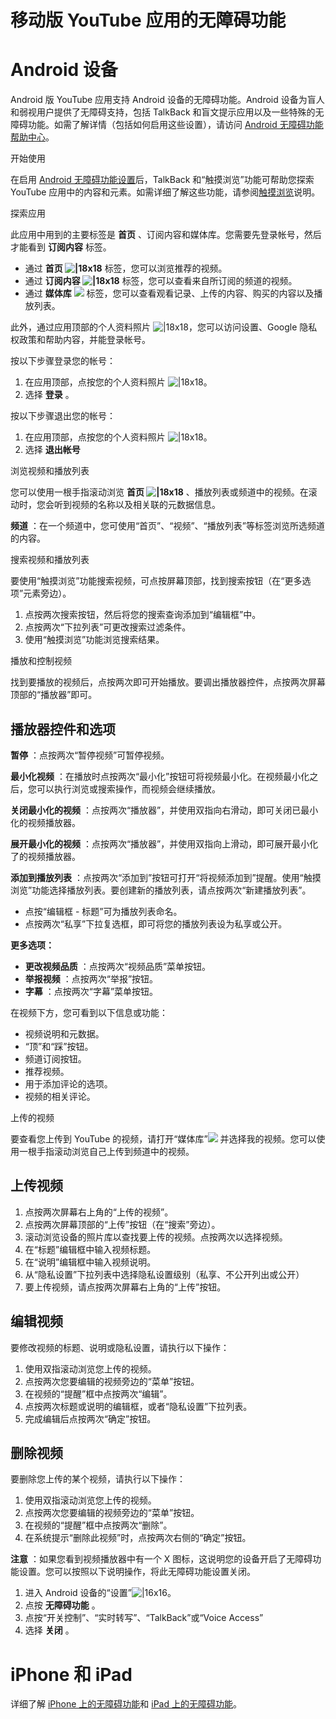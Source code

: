 # 移动版 YouTube 应用的无障碍功能

# Android 设备 

Android 版 YouTube 应用支持 Android 设备的无障碍功能。Android 设备为盲人和弱视用户提供了无障碍支持，包括 TalkBack 和盲文提示应用以及一些特殊的无障碍功能。如需了解详情（包括如何启用这些设置），请访问 [Android 无障碍功能帮助中心](https://support.google.com/accessibility/android)。

 

开始使用

在启用 [Android 无障碍功能设置](https://support.google.com/accessibility/android)后，TalkBack 和“触摸浏览”功能可帮助您探索 YouTube 应用中的内容和元素。如需详细了解这些功能，请参阅[触摸浏览](https://support.google.com/accessibility/android/answer/6006598)说明。

探索应用

此应用中用到的主要标签是 **首页** 、订阅内容和媒体库。您需要先登录帐号，然后才能看到 **订阅内容** 标签。

* 通过 **首页 ![|18x18](https://lh3.googleusercontent.com/Ti67lfs6hM_KQSlJcVLwwBcv7fFpfj9iQGvVkLvHtvLFLeIatCMy-ZJaOJuZEg=w18)**  标签，您可以浏览推荐的视频。
* 通过 **订阅内容 ![|18x18](https://lh3.googleusercontent.com/XMkHnJMi9jXsfGJyMH-DXZTu9Br8gm7abaHP0bKsNWOtb9rjm32Y6PsTF5r6PIR0SBA=w18-h18)**  标签，您可以查看来自所订阅的频道的视频。
* 通过 **媒体库**  ![](https://lh3.googleusercontent.com/pekR_JBrWGH8sOiOOVhrmthRwh6cMlX8T97K6jQg00aOLp4IpuUkzLeoetnrdmjoKzPi=w18) 标签，您可以查看观看记录、上传的内容、购买的内容以及播放列表。

此外，通过应用顶部的个人资料照片 ![|18x18](https://lh3.googleusercontent.com/NB5qyD2bwPLSxRz3L4RkFWHtTntWnKPJ5-jUmi5tToCc3-230ToGVw1WbpGWolgh2eT4=w18-h18)，您可以访问设置、Google 隐私权政策和帮助内容，并能登录帐号。

按以下步骤登录您的帐号：

1. 在应用顶部，点按您的个人资料照片 ![|18x18](https://lh3.googleusercontent.com/NB5qyD2bwPLSxRz3L4RkFWHtTntWnKPJ5-jUmi5tToCc3-230ToGVw1WbpGWolgh2eT4=w18-h18)。
2. 选择 **登录** 。

按以下步骤退出您的帐号：

1. 在应用顶部，点按您的个人资料照片 ![|18x18](https://lh3.googleusercontent.com/NB5qyD2bwPLSxRz3L4RkFWHtTntWnKPJ5-jUmi5tToCc3-230ToGVw1WbpGWolgh2eT4=w18-h18)。
2. 选择 **退出帐号**

浏览视频和播放列表

您可以使用一根手指滚动浏览 **首页 ![|18x18](https://lh3.googleusercontent.com/Ti67lfs6hM_KQSlJcVLwwBcv7fFpfj9iQGvVkLvHtvLFLeIatCMy-ZJaOJuZEg=w18)** 、播放列表或频道中的视频。在滚动时，您会听到视频的名称以及相关联的元数据信息。

**频道** ：在一个频道中，您可使用“首页”、“视频”、“播放列表”等标签浏览所选频道的内容。

搜索视频和播放列表

要使用“触摸浏览”功能搜索视频，可点按屏幕顶部，找到搜索按钮（在“更多选项”元素旁边）。

1. 点按两次搜索按钮，然后将您的搜索查询添加到“编辑框”中。
2. 点按两次“下拉列表”可更改搜索过滤条件。
3. 使用“触摸浏览”功能浏览搜索结果。

播放和控制视频

找到要播放的视频后，点按两次即可开始播放。要调出播放器控件，点按两次屏幕顶部的“播放器”即可。

## 播放器控件和选项

**暂停** ：点按两次“暂停视频”可暂停视频。

**最小化视频** ：在播放时点按两次“最小化”按钮可将视频最小化。在视频最小化之后，您可以执行浏览或搜索操作，而视频会继续播放。 

**关闭最小化的视频** ：点按两次“播放器”，并使用双指向右滑动，即可关闭已最小化的视频播放器。

**展开最小化的视频** ：点按两次“播放器”，并使用双指向上滑动，即可展开最小化了的视频播放器。

**添加到播放列表** ：点按两次“添加到”按钮可打开“将视频添加到”提醒。使用“触摸浏览”功能选择播放列表。要创建新的播放列表，请点按两次“新建播放列表”。

* 点按“编辑框 - 标题”可为播放列表命名。
* 点按两次“私享”下拉复选框，即可将您的播放列表设为私享或公开。

**更多选项：**

* **更改视频品质** ：点按两次“视频品质”菜单按钮。
* **举报视频** ：点按两次“举报”按钮。
* **字幕** ：点按两次“字幕”菜单按钮。

在视频下方，您可看到以下信息或功能：

* 视频说明和元数据。
* “顶”和“踩”按钮。
* 频道订阅按钮。
* 推荐视频。
* 用于添加评论的选项。
* 视频的相关评论。

上传的视频

要查看您上传到 YouTube 的视频，请打开“媒体库”![](https://lh3.googleusercontent.com/pekR_JBrWGH8sOiOOVhrmthRwh6cMlX8T97K6jQg00aOLp4IpuUkzLeoetnrdmjoKzPi=w18) 并选择我的视频。您可以使用一根手指滚动浏览自己上传到频道中的视频。

## 上传视频

1. 点按两次屏幕右上角的“上传的视频”。
2. 点按两次屏幕顶部的“上传”按钮（在“搜索”旁边）。
3. 滚动浏览设备的照片库以查找要上传的视频。点按两次以选择视频。
4. 在“标题”编辑框中输入视频标题。
5. 在“说明”编辑框中输入视频说明。
6. 从“隐私设置”下拉列表中选择隐私设置级别（私享、不公开列出或公开）
7. 要上传视频，请点按两次屏幕右上角的“上传”按钮。

## 编辑视频

要修改视频的标题、说明或隐私设置，请执行以下操作：

1. 使用双指滚动浏览您上传的视频。
2. 点按两次您要编辑的视频旁边的“菜单”按钮。
3. 在视频的“提醒”框中点按两次“编辑”。
4. 点按两次标题或说明的编辑框，或者“隐私设置”下拉列表。
5. 完成编辑后点按两次“确定”按钮。

## 删除视频

要删除您上传的某个视频，请执行以下操作：

1. 使用双指滚动浏览您上传的视频。
2. 点按两次您要编辑的视频旁边的“菜单”按钮。
3. 在视频的“提醒”框中点按两次“删除”。
4. 在系统提示“删除此视频”时，点按两次右侧的“确定”按钮。

 

**注意** ：如果您看到视频播放器中有一个 X 图标，这说明您的设备开启了无障碍功能设置。您可以按照以下说明操作，将此无障碍功能设置关闭。

1. 进入 Android 设备的“设置”![|16x16](https://lh3.googleusercontent.com/LMmhEEjCgE6vST_bHLGe5Fe7MAD1fXY-rXgFjnY-D7B0P-IwMIlIltyMa-EcWToMf3s=w16)。
2. 点按 **无障碍功能** 。
3. 点按“开关控制”、“实时转写”、“TalkBack”或“Voice Access”
4. 选择 **关闭** 。


# iPhone 和 iPad

详细了解 [iPhone 上的无障碍功能](http://www.apple.com/accessibility/iphone/)和 [iPad 上的无障碍功能](http://www.apple.com/accessibility/ipad/)。